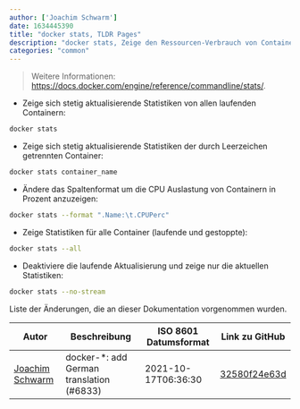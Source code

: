 ```yaml
---
author: ['Joachim Schwarm']
date: 1634445390
title: "docker stats, TLDR Pages"
description: "docker stats, Zeige den Ressourcen-Verbrauch von Containern in Echtzeit."
categories: "common"
---
```

> Weitere Informationen: <https://docs.docker.com/engine/reference/commandline/stats/>.

- Zeige sich stetig aktualisierende Statistiken von allen laufenden Containern:

```bash
docker stats
```

- Zeige sich stetig aktualisierende Statistiken der durch Leerzeichen getrennten Container:

```bash
docker stats container_name
```

- Ändere das Spaltenformat um die CPU Auslastung von Containern in Prozent anzuzeigen:

```bash
docker stats --format ".Name:\t.CPUPerc"
```

- Zeige Statistiken für alle Container (laufende und gestoppte):

```bash
docker stats --all
```

- Deaktiviere die laufende Aktualisierung und zeige nur die aktuellen Statistiken:

```bash
docker stats --no-stream
```
Liste der Änderungen, die an dieser Dokumentation vorgenommen wurden.


Autor | Beschreibung | ISO 8601 Datumsformat | Link zu GitHub
------|-----|-----|-----
[Joachim Schwarm](mailto:joachim@schwarm.co) | docker-*: add German translation (#6833) | 2021-10-17T06:36:30 | [32580f24e63d](https://github.com/tldr-pages/tldr/commit/32580f24e63daa8abf77cffe6bc7dac55911fb3a)

